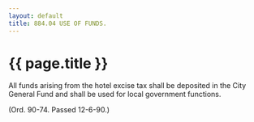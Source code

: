 ```yaml
---
layout: default 
title: 884.04 USE OF FUNDS.
---
```


{{ page.title }}
================

All funds arising from the hotel excise tax shall be deposited in the
City General Fund and shall be used for local government functions.

(Ord. 90-74. Passed 12-6-90.)
